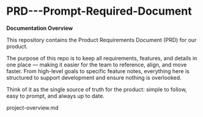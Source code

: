# PRD---Prompt-Required-Document
**Documentation Overview**

This repository contains the Product Requirements Document (PRD) for our product.

The purpose of this repo is to keep all requirements, features, and details in one place — making it easier for the team to reference, align, and move faster. From high-level goals to specific feature notes, everything here is structured to support development and ensure nothing is overlooked.

Think of it as the single source of truth for the product: simple to follow, easy to prompt, and always up to date.

project-overview.md
